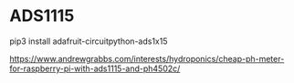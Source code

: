 # ADS1115

pip3 install adafruit-circuitpython-ads1x15

https://www.andrewgrabbs.com/interests/hydroponics/cheap-ph-meter-for-raspberry-pi-with-ads1115-and-ph4502c/

